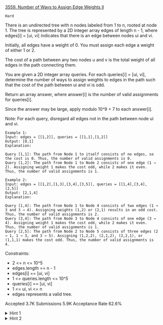 [3559. Number of Ways to Assign Edge Weights II](https://leetcode.com/problems/number-of-ways-to-assign-edge-weights-ii/)

`Hard`

There is an undirected tree with n nodes labeled from 1 to n, rooted at node 1. The tree is represented by a 2D integer array edges of length n - 1, where edges[i] = [ui, vi] indicates that there is an edge between nodes ui and vi.

Initially, all edges have a weight of 0. You must assign each edge a weight of either 1 or 2.

The cost of a path between any two nodes u and v is the total weight of all edges in the path connecting them.

You are given a 2D integer array queries. For each queries[i] = [ui, vi], determine the number of ways to assign weights to edges in the path such that the cost of the path between ui and vi is odd.

Return an array answer, where answer[i] is the number of valid assignments for queries[i].

Since the answer may be large, apply modulo 10^9 + 7 to each answer[i].

Note: For each query, disregard all edges not in the path between node ui and vi.

```
Example 1:
Input: edges = [[1,2]], queries = [[1,1],[1,2]]
Output: [0,1]
Explanation:

Query [1,1]: The path from Node 1 to itself consists of no edges, so the cost is 0. Thus, the number of valid assignments is 0.
Query [1,2]: The path from Node 1 to Node 2 consists of one edge (1 → 2). Assigning weight 1 makes the cost odd, while 2 makes it even. Thus, the number of valid assignments is 1.

Example 2:
Input: edges = [[1,2],[1,3],[3,4],[3,5]], queries = [[1,4],[3,4],[2,5]]
Output: [2,1,4]
Explanation:

Query [1,4]: The path from Node 1 to Node 4 consists of two edges (1 → 3 and 3 → 4). Assigning weights (1,2) or (2,1) results in an odd cost. Thus, the number of valid assignments is 2.
Query [3,4]: The path from Node 3 to Node 4 consists of one edge (3 → 4). Assigning weight 1 makes the cost odd, while 2 makes it even. Thus, the number of valid assignments is 1.
Query [2,5]: The path from Node 2 to Node 5 consists of three edges (2 → 1, 1 → 3, and 3 → 5). Assigning (1,2,2), (2,1,2), (2,2,1), or (1,1,1) makes the cost odd. Thus, the number of valid assignments is 4.
```

Constraints:

- 2 <= n <= 10^5
- edges.length == n - 1
- edges[i] == [ui, vi]
- 1 <= queries.length <= 10^5
- queries[i] == [ui, vi]
- 1 <= ui, vi <= n
- edges represents a valid tree.

Accepted
3.7K
Submissions
5.9K
Acceptance Rate
62.6%

<details>
<summary>Hint 1</summary>

Dynamic programming with states chainLength and sumParity.

</details>
<details>
<summary>Hint 2</summary>

Use Lowest Common Ancestor to find the distance between any two nodes quickly in O(logn).

</details>